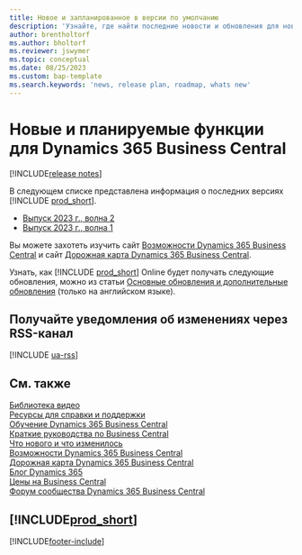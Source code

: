 ```yaml
---
title: Новое и запланированное в версии по умолчанию
description: 'Узнайте, где найти последние новости и обновления для новых и существующих функций в версии Business Central по умолчанию.'
author: brentholtorf
ms.author: bholtorf
ms.reviewer: jswymer
ms.topic: conceptual
ms.date: 08/25/2023
ms.custom: bap-template
ms.search.keywords: 'news, release plan, roadmap, whats new'
---
```

# <a name="new-and-planned-for-dynamics-365-business-central"></a>Новые и планируемые функции для Dynamics 365 Business Central

[!INCLUDE[release notes](includes/release-notes.md)]

В следующем списке представлена информация о последних версиях [!INCLUDE [prod_short](includes/prod_short.md)].  

* [Выпуск 2023 г., волна 2](/dynamics365/release-plan/2023wave2/smb/dynamics365-business-central/planned-features)
* [Выпуск 2023 г., волна 1](/dynamics365/release-plan/2023wave1/smb/dynamics365-business-central/planned-features)

Вы можете захотеть изучить сайт [Возможности Dynamics 365 Business Central](https://dynamics.microsoft.com/business-central/capabilities/) и сайт [Дорожная карта Dynamics 365 Business Central](https://dynamics.microsoft.com/roadmap/business-central/).  

Узнать, как [!INCLUDE [prod_short](includes/prod_short.md)] Online будет получать следующие обновления, можно из статьи [Основные обновления и дополнительные обновления](/dynamics365/business-central/dev-itpro/administration/update-rollout-timeline) (только на английском языке).

## <a name="get-notified-about-changes-through-an-rss-feed"></a>Получайте уведомления об изменениях через RSS-канал

[!INCLUDE [ua-rss](includes/ua-rss.md)]

## <a name="see-also"></a>См. также

[Библиотека видео](across-videos.md)  
[Ресурсы для справки и поддержки](product-help-and-support.md)  
[Обучение Dynamics 365 Business Central](/training/dynamics365/business-central?WT.mc_id=dyn365bc_landingpage-docs)  
[Краткие руководства по Business Central](quick-start-business-central.md)  
[Что нового и что изменилось](/dynamics365/business-central/dev-itpro/whatsnew/overview)  
[Возможности Dynamics 365 Business Central](https://dynamics.microsoft.com/business-central/capabilities/)  
[Дорожная карта Dynamics 365 Business Central](https://dynamics.microsoft.com/roadmap/business-central/)  
[Блог Dynamics 365](https://cloudblogs.microsoft.com/dynamics365/it/product/business-central/)  
[Цены на Business Central](https://dynamics.microsoft.com/business-central/overview/#pricing)  
[Форум сообщества Dynamics 365 Business Central](https://community.dynamics.com/forums/thread/?groupid=e78817ab-a926-4d31-96cc-aef040a4eb04)  

## [!INCLUDE[prod_short](includes/free_trial_md.md)]

[!INCLUDE[footer-include](includes/footer-banner.md)]
